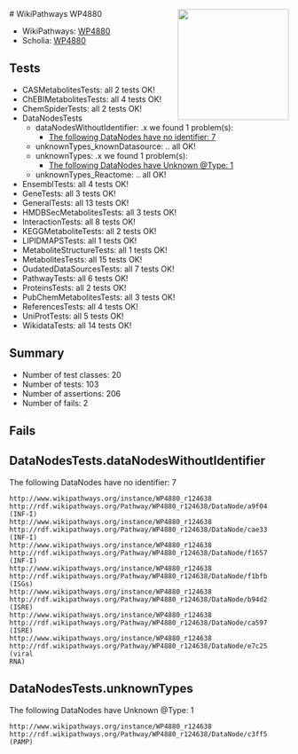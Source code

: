 <img style="float: right; width: 200px" src="https://upload.wikimedia.org/wikipedia/commons/thumb/8/83/Wplogo_with_text_500.png/640px-Wplogo_with_text_500.png" />
# WikiPathways WP4880

* WikiPathways: [WP4880](https://new.wikipathways.org/pathways/WP4880)
* Scholia: [WP4880](https://scholia.toolforge.org/wikipathways/WP4880)
## Tests
* CASMetabolitesTests: all 2 tests OK!
* ChEBIMetabolitesTests: all 4 tests OK!
* ChemSpiderTests: all 2 tests OK!
* DataNodesTests
    * dataNodesWithoutIdentifier: .x we found 1 problem(s):
        * [The following DataNodes have no identifier: 7](#d2d32fa6)
    * unknownTypes_knownDatasource: .. all OK!
    * unknownTypes: .x we found 1 problem(s):
        * [The following DataNodes have Unknown @Type: 1](#839973df)
    * unknownTypes_Reactome: .. all OK!
* EnsemblTests: all 4 tests OK!
* GeneTests: all 3 tests OK!
* GeneralTests: all 13 tests OK!
* HMDBSecMetabolitesTests: all 3 tests OK!
* InteractionTests: all 8 tests OK!
* KEGGMetaboliteTests: all 2 tests OK!
* LIPIDMAPSTests: all 1 tests OK!
* MetaboliteStructureTests: all 1 tests OK!
* MetabolitesTests: all 15 tests OK!
* OudatedDataSourcesTests: all 7 tests OK!
* PathwayTests: all 6 tests OK!
* ProteinsTests: all 2 tests OK!
* PubChemMetabolitesTests: all 3 tests OK!
* ReferencesTests: all 4 tests OK!
* UniProtTests: all 5 tests OK!
* WikidataTests: all 14 tests OK!


## Summary

* Number of test classes: 20
* Number of tests: 103
* Number of assertions: 206
* Number of fails: 2

## Fails

<a name="d2d32fa6" />

## DataNodesTests.dataNodesWithoutIdentifier

The following DataNodes have no identifier: 7
```
http://www.wikipathways.org/instance/WP4880_r124638 http://rdf.wikipathways.org/Pathway/WP4880_r124638/DataNode/a9f04 (INF-I)
http://www.wikipathways.org/instance/WP4880_r124638 http://rdf.wikipathways.org/Pathway/WP4880_r124638/DataNode/cae33 (INF-I)
http://www.wikipathways.org/instance/WP4880_r124638 http://rdf.wikipathways.org/Pathway/WP4880_r124638/DataNode/f1657 (INF-I)
http://www.wikipathways.org/instance/WP4880_r124638 http://rdf.wikipathways.org/Pathway/WP4880_r124638/DataNode/f1bfb (ISGs)
http://www.wikipathways.org/instance/WP4880_r124638 http://rdf.wikipathways.org/Pathway/WP4880_r124638/DataNode/b94d2 (ISRE)
http://www.wikipathways.org/instance/WP4880_r124638 http://rdf.wikipathways.org/Pathway/WP4880_r124638/DataNode/ca597 (ISRE)
http://www.wikipathways.org/instance/WP4880_r124638 http://rdf.wikipathways.org/Pathway/WP4880_r124638/DataNode/e7c25 (viral
RNA)
```

<a name="839973df" />

## DataNodesTests.unknownTypes

The following DataNodes have Unknown @Type: 1
```
http://www.wikipathways.org/instance/WP4880_r124638 http://rdf.wikipathways.org/Pathway/WP4880_r124638/DataNode/c3ff5 (PAMP)
```

